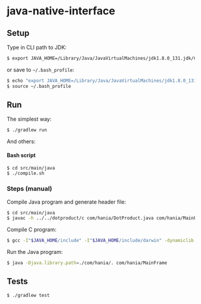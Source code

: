 # java-native-interface


## Setup

Type in CLI path to JDK:
```bash
$ export JAVA_HOME=/Library/Java/JavaVirtualMachines/jdk1.8.0_131.jdk/Contents/Home
```

or save to `~/.bash_profile`:
```bash
$ echo "export JAVA_HOME=/Library/Java/JavaVirtualMachines/jdk1.8.0_131.jdk/Contents/Home" >> ~/.bash_profile
$ source ~/.bash_profile
```


## Run

The simplest way:
```bash
$ ./gradlew run
```

And others:

#### Bash script

```bash
$ cd src/main/java
$ ./compile.sh
```

### Steps (manual)

Compile Java program and generate header file:
```bash
$ cd src/main/java
$ javac -h ../../dotproduct/c com/hania/DotProduct.java com/hania/MainFrame.java
```

Compile C program:
```bash
$ gcc -I"$JAVA_HOME/include" -I"$JAVA_HOME/include/darwin" -dynamiclib -o com/hania/libdotproduct.dylib ../../dotproduct/c/com_hania_DotProduct.c
```

Run the Java program:
```bash
$ java -Djava.library.path=./com/hania/. com/hania/MainFrame
```


## Tests

```bash
$ ./gradlew test
```
